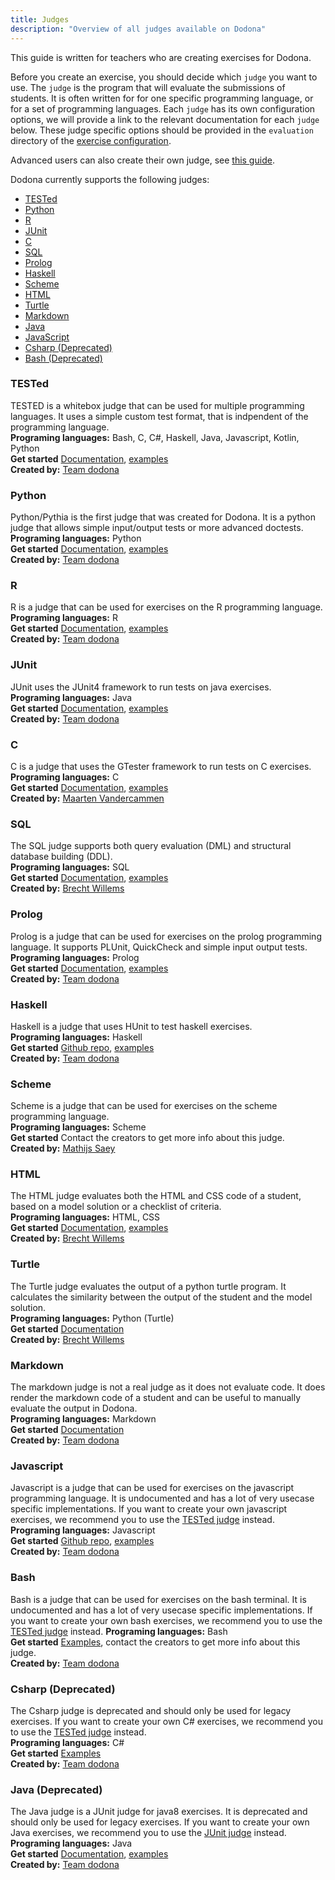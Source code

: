 ```yaml
---
title: Judges
description: "Overview of all judges available on Dodona"
---
```


This guide is written for teachers who are creating exercises for Dodona.

Before you create an exercise, you should decide which `judge` you want to use.
The `judge` is the program that will evaluate the submissions of students.
It is often written for for one specific programming language, or for a set of programming languages.
Each `judge` has its own configuration options, we will provide a link to the relevant documentation for each `judge` below.
These judge specific options should be provided in the `evaluation` directory of the [exercise configuration](/en/references/exercise-directory-structure).

Advanced users can also create their own judge, see [this guide](/en/guides/creating-a-judge).


Dodona currently supports the following judges:
 * [TESTed](/en/references/judges#tested)
 * [Python](/en/references/judges#python)
 * [R](/en/references/judges#r)
 * [JUnit](/en/references/judges#junit)
 * [C](/en/references/judges#c)
 * [SQL](/en/references/judges#sql)
 * [Prolog](/en/references/judges#prolog)
 * [Haskell](/en/references/judges#haskell)
 * [Scheme](/en/references/judges#scheme)
 * [HTML](/en/references/judges#html)
 * [Turtle](/en/references/judges#turtle)
 * [Markdown](/en/references/judges#markdown)
 * [Java](/en/references/judges#java)
 * [JavaScript](/en/references/judges#javascript)
 * [Csharp (Deprecated)](/en/references/judges#csharp)
 * [Bash (Deprecated)](/en/references/judges#bash)

### TESTed
TESTED is a whitebox judge that can be used for multiple programming languages.
It uses a simple custom test format, that is indpendent of the programming language.\
**Programing languages:** Bash, C, C#, Haskell, Java, Javascript, Kotlin, Python\
**Get started** [Documentation](/en/references/tested#designing-exercises-for-dodona), [examples](https://github.com/dodona-edu/universal-judge/tree/master/exercise) \
**Created by:** [Team dodona](mailto:dodona@ugent.be)

### Python
Python/Pythia is the first judge that was created for Dodona.
It is a python judge that allows simple input/output tests or more advanced doctests.\
**Programing languages:** Python\
**Get started** [Documentation](/en/references/python-judge), [examples](https://github.com/dodona-edu/example-exercises/tree/master/python) \
**Created by:** [Team dodona](mailto:dodona@ugent.be)

### R
R is a judge that can be used for exercises on the R programming language.\
**Programing languages:** R\
**Get started** [Documentation](https://github.com/dodona-edu/judge-r), [examples](https://github.com/dodona-edu/example-exercises/tree/master/R) \
**Created by:** [Team dodona](mailto:dodona@ugent.be)

### JUnit 
JUnit uses the JUnit4 framework to run tests on java exercises.\
**Programing languages:** Java\
**Get started** [Documentation](https://github.com/dodona-edu/judge-java), [examples](https://github.com/dodona-edu/judge-java/tree/master/examples) \
**Created by:** [Team dodona](mailto:dodona@ugent.be)

### C
C is a judge that uses the GTester framework to run tests on C exercises.\
**Programing languages:** C\
**Get started** [Documentation](https://github.com/mvdcamme/C-Judge), [examples](https://github.com/mvdcamme/C-Judge/tree/master/example_exercises) \
**Created by:** [Maarten Vandercammen](mailto:mvdcamme@vub.ac.be)

### SQL
The SQL judge supports both query evaluation (DML) and structural database building (DDL).\
**Programing languages:** SQL\
**Get started** [Documentation](https://github.com/dodona-edu/judge-sql), [examples](https://github.com/dodona-edu/example-exercises/tree/master/sql) \
**Created by:** [Brecht Willems](mailto:Brecht.Willems@UGent.be)

### Prolog
Prolog is a judge that can be used for exercises on the prolog programming language.
It supports PLUnit, QuickCheck and simple input output tests.\
**Programing languages:** Prolog\
**Get started** [Documentation](https://github.com/dodona-edu/judge-prolog), [examples](https://github.com/dodona-edu/example-exercises/tree/master/prolog) \
**Created by:** [Team dodona](mailto:dodona@ugent.be)

### Haskell
Haskell is a judge that uses HUnit to test haskell exercises. \
**Programing languages:** Haskell\
**Get started** [Github repo](https://github.com/dodona-edu/judge-haskell), [examples](https://github.com/dodona-edu/example-exercises/tree/master/haskell) \
**Created by:** [Team dodona](mailto:dodona@ugent.be)

### Scheme
Scheme is a judge that can be used for exercises on the scheme programming language.\
**Programing languages:** Scheme\
**Get started** Contact the creators to get more info about this judge.\
**Created by:** [Mathijs Saey](mailto:mathijs.saey@vub.be)

### HTML
The HTML judge evaluates both the HTML and CSS code of a student, based on a model solution or a checklist of criteria.\
**Programing languages:** HTML, CSS\
**Get started** [Documentation](https://github.com/dodona-edu/judge-html), [examples](https://github.com/dodona-edu/example-exercises/tree/master/html) \
**Created by:** [Brecht Willems](mailto:Brecht.Willems@UGent.be)

### Turtle
The Turtle judge evaluates the output of a python turtle program. It calculates the similarity between the output of the student and the model solution.\
**Programing languages:** Python (Turtle)\
**Get started** [Documentation](https://github.com/dodona-edu/judge-turtle) \
**Created by:** [Brecht Willems](mailto:Brecht.Willems@UGent.be)

### Markdown
The markdown judge is not a real judge as it does not evaluate code.
It does render the markdown code of a student and can be useful to manually evaluate the output in Dodona.\
**Programing languages:** Markdown\
**Get started** [Documentation](https://github.com/dodona-edu/judge-markdown) \
**Created by:** [Team dodona](mailto:dodona@ugent.be)

### Javascript
Javascript is a judge that can be used for exercises on the javascript programming language.
It is undocumented and has a lot of very usecase specific implementations.
If you want to create your own javascript exercises, we recommend you to use the [TESTed judge](/en/references/judges#tested) instead.\
**Programing languages:** Javascript\
**Get started** [Github repo](https://github.com/dodona-edu/judge-javascript), [examples](https://github.com/dodona-edu/example-exercises/tree/master/javascript) \
**Created by:** [Team dodona](mailto:dodona@ugent.be)

### Bash
Bash is a judge that can be used for exercises on the bash terminal.
It is undocumented and has a lot of very usecase specific implementations.
If you want to create your own bash exercises, we recommend you to use the [TESTed judge](/en/references/judges#tested) instead.
**Programing languages:** Bash\
**Get started** [Examples](https://github.com/dodona-edu/example-exercises/tree/master/bash), contact the creators to get more info about this judge. \
**Created by:** [Team dodona](mailto:dodona@ugent.be)

### Csharp (Deprecated)
The Csharp judge is deprecated and should only be used for legacy exercises.
If you want to create your own C# exercises, we recommend you to use the [TESTed judge](/en/references/judges#tested) instead.\
**Programing languages:** C#\
**Get started** [Examples](https://github.com/dodona-edu/example-exercises/tree/master/c%23) \
**Created by:** [Team dodona](mailto:dodona@ugent.be)

### Java (Deprecated)
The Java judge is a JUnit judge for java8 exercises.
It is deprecated and should only be used for legacy exercises.
If you want to create your own Java exercises, we recommend you to use the [JUnit judge](/en/references/judges#junit) instead.\
**Programing languages:** Java\
**Get started** [Documentation](https://github.com/dodona-edu/judge-java8), [examples](https://github.com/dodona-edu/example-exercises/tree/master/java) \
**Created by:** [Team dodona](mailto:dodona@ugent.be)






